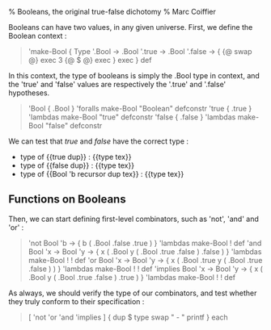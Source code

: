 % Booleans, the original true-false dichotomy
% Marc Coiffier

Booleans can have two values, in any given universe.
First, we define the Boolean context :

> 'make-Bool {
>    Type '.Bool -> .Bool '.true -> .Bool '.false ->
>    { {@ swap @} exec 3 {@ $ @} exec } exec
> } def

In this context, the type of booleans is simply the .Bool type in
context, and the 'true' and 'false' values are respectively the '.true'
and '.false' hypotheses.

> 'Bool { .Bool } 'foralls make-Bool "Boolean" defconstr
> 'true { .true } 'lambdas make-Bool "true"    defconstr 
> 'false { .false } 'lambdas make-Bool "false" defconstr

We can test that $true$ and $false$ have the correct type :

  - type of {{true dup}} : {{type tex}}
  - type of {{false dup}} : {{type tex}}
  - type of {{Bool 'b recursor dup tex}} : {{type tex}}

Functions on Booleans
---------------------

Then, we can start defining first-level combinators, such as 'not', 'and' and 'or' :

> 'not Bool 'b -> { b ( .Bool .false .true ) } 'lambdas make-Bool ! def
> 'and Bool 'x -> Bool 'y ->
>   { x ( .Bool y ( .Bool .true .false ) .false ) } 'lambdas make-Bool
>   ! ! def
> 'or Bool 'x -> Bool 'y ->
>   { x ( .Bool .true y ( .Bool .true .false ) ) } 'lambdas make-Bool
>   ! ! def
> 'implies Bool 'x -> Bool 'y ->
>   { x ( .Bool y ( .Bool .true .false ) .true ) } 'lambdas make-Bool
>   ! ! def

As always, we should verify the type of our combinators, and test
whether they truly conform to their specification :

> [ 'not 'or 'and 'implies ] { dup $ type swap "  - $%s : %l$
> " printf } each

